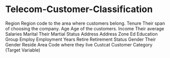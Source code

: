 # Telecom-Customer-Classification

Region	Region code to the area where customers belong.
Tenure	Their span of choosing the company.
Age	Age of the customers.
Income	Their average Salaries
Marital	Their Martial Status
Address	Address Zone
Ed	Education Group
Employ	Employment Years
Retire	Retirement Status
Gender	Their Gender
Reside	Area Code where they live
Custcat	Customer Category (Target Variable)

